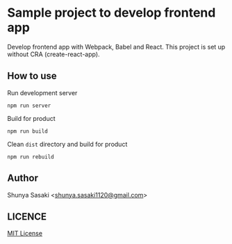 # Sample project to develop frontend app

Develop frontend app with Webpack, Babel and React.
This project is set up without CRA (create-react-app).

## How to use

Run development server

```shell
npm run server
```

Build for product

```shell
npm run build
```

Clean `dist` directory and build for product

```shell
npm run rebuild
```

## Author

Shunya Sasaki &lt;shunya.sasaki1120@gmail.com&gt;

## LICENCE

[MIT License](LICENSE)